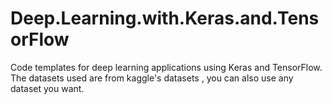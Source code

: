 # Deep.Learning.with.Keras.and.TensorFlow
Code templates for deep learning applications using Keras and TensorFlow.
The datasets used are from kaggle's datasets , you can also use any dataset you want. 
